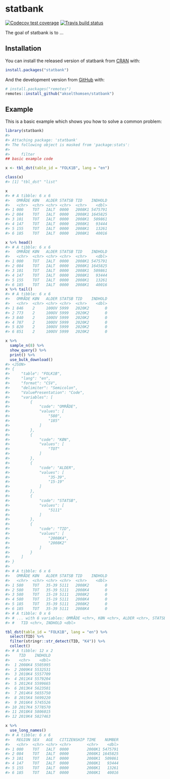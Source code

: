 
<!-- README.md is generated from README.Rmd. Please edit that file -->

# statbank

<!-- badges: start -->

[![Codecov test
coverage](https://codecov.io/gh/akselthomsen/statbank/branch/master/graph/badge.svg)](https://codecov.io/gh/akselthomsen/statbank?branch=master)
[![Travis build
status](https://travis-ci.com/akselthomsen/statbank.svg?branch=master)](https://travis-ci.com/akselthomsen/statbank)
<!-- badges: end -->

The goal of statbank is to …

## Installation

You can install the released version of statbank from
[CRAN](https://CRAN.R-project.org) with:

``` r
install.packages("statbank")
```

And the development version from [GitHub](https://github.com/) with:

``` r
# install.packages("remotes")
remotes::install_github("akselthomsen/statbank")
```

## Example

This is a basic example which shows you how to solve a common problem:

``` r
library(statbank)
#> 
#> Attaching package: 'statbank'
#> The following object is masked from 'package:stats':
#> 
#>     filter
## basic example code

x <- tbl_dst(table_id = "FOLK1B", lang = "en")

class(x)
#> [1] "tbl_dst" "list"
```

``` r
x
#> # A tibble: 6 x 6
#>   OMRÅDE KØN   ALDER STATSB TID    INDHOLD
#>   <chr>  <chr> <chr> <chr>  <chr>    <dbl>
#> 1 000    TOT   IALT  0000   2008K1 5475791
#> 2 084    TOT   IALT  0000   2008K1 1645825
#> 3 101    TOT   IALT  0000   2008K1  509861
#> 4 147    TOT   IALT  0000   2008K1   93444
#> 5 155    TOT   IALT  0000   2008K1   13261
#> 6 185    TOT   IALT  0000   2008K1   40016
```

``` r
x %>% head()
#> # A tibble: 6 x 6
#>   OMRÅDE KØN   ALDER STATSB TID    INDHOLD
#>   <chr>  <chr> <chr> <chr>  <chr>    <dbl>
#> 1 000    TOT   IALT  0000   2008K1 5475791
#> 2 084    TOT   IALT  0000   2008K1 1645825
#> 3 101    TOT   IALT  0000   2008K1  509861
#> 4 147    TOT   IALT  0000   2008K1   93444
#> 5 155    TOT   IALT  0000   2008K1   13261
#> 6 185    TOT   IALT  0000   2008K1   40016
x %>% tail()
#> # A tibble: 6 x 6
#>   OMRÅDE KØN   ALDER STATSB TID    INDHOLD
#>   <chr>  <chr> <chr> <chr>  <chr>    <dbl>
#> 1 846    2     100OV 5999   2020K2       0
#> 2 773    2     100OV 5999   2020K2       0
#> 3 840    2     100OV 5999   2020K2       0
#> 4 787    2     100OV 5999   2020K2       0
#> 5 820    2     100OV 5999   2020K2       0
#> 6 851    2     100OV 5999   2020K2       0
```

``` r
x %>%
  sample_n(8) %>%
  show_query() %>%
  print() %>% 
  use_bulk_download()
#> <JSON>
#> {
#>     "table": "FOLK1B",
#>     "lang": "en",
#>     "format": "CSV",
#>     "delimiter": "Semicolon",
#>     "ValuePresentation": "Code",
#>     "variables": [
#>         {
#>             "code": "OMRÅDE",
#>             "values": [
#>                 "580",
#>                 "185"
#>             ]
#>         },
#>         {
#>             "code": "KØN",
#>             "values": [
#>                 "TOT"
#>             ]
#>         },
#>         {
#>             "code": "ALDER",
#>             "values": [
#>                 "35-39",
#>                 "15-19"
#>             ]
#>         },
#>         {
#>             "code": "STATSB",
#>             "values": [
#>                 "5111"
#>             ]
#>         },
#>         {
#>             "code": "TID",
#>             "values": [
#>                 "2008K4",
#>                 "2008K2"
#>             ]
#>         }
#>     ]
#> }
#> 
#> # A tibble: 6 x 6
#>   OMRÅDE KØN   ALDER STATSB TID    INDHOLD
#>   <chr>  <chr> <chr> <chr>  <chr>    <dbl>
#> 1 580    TOT   35-39 5111   2008K2       0
#> 2 580    TOT   35-39 5111   2008K4       0
#> 3 580    TOT   15-19 5111   2008K2       0
#> 4 580    TOT   15-19 5111   2008K4       0
#> 5 185    TOT   35-39 5111   2008K2       0
#> 6 185    TOT   35-39 5111   2008K4       0
#> # A tibble: 0 x 6
#> # ... with 6 variables: OMRÅDE <chr>, KØN <chr>, ALDER <chr>, STATSB <chr>,
#> #   TID <chr>, INDHOLD <dbl>
```

``` r
tbl_dst(table_id = "FOLK1B", lang = "en") %>% 
  select(TID) %>% 
  filter(stringr::str_detect(TID, "K4")) %>% 
  collect()
#> # A tibble: 12 x 2
#>    TID    INDHOLD
#>    <chr>    <dbl>
#>  1 2008K4 5505995
#>  2 2009K4 5532531
#>  3 2010K4 5557709
#>  4 2011K4 5579204
#>  5 2012K4 5599665
#>  6 2013K4 5623501
#>  7 2014K4 5655750
#>  8 2015K4 5699220
#>  9 2016K4 5745526
#> 10 2017K4 5778570
#> 11 2018K4 5806015
#> 12 2019K4 5827463
```

``` r
x %>% 
  use_long_names()
#> # A tibble: 6 x 6
#>   REGION SEX   AGE   CITIZENSHIP TIME    NUMBER
#>   <chr>  <chr> <chr> <chr>       <chr>    <dbl>
#> 1 000    TOT   IALT  0000        2008K1 5475791
#> 2 084    TOT   IALT  0000        2008K1 1645825
#> 3 101    TOT   IALT  0000        2008K1  509861
#> 4 147    TOT   IALT  0000        2008K1   93444
#> 5 155    TOT   IALT  0000        2008K1   13261
#> 6 185    TOT   IALT  0000        2008K1   40016
```
